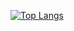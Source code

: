 [![Top Langs](https://github-readme-stats.vercel.app/api/top-langs/?username=binderb&layout=compact&theme=dark)](https://github.com/anuraghazra/github-readme-stats)
